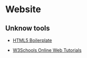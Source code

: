 # Website

## Unknow tools

- [HTML5 Boilerplate](http://html5boilerplate.com/)

* [W3Schools Online Web Tutorials](http://www.w3schools.com/)
